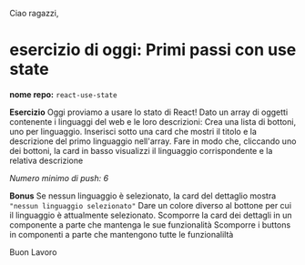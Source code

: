 Ciao ragazzi, 
# esercizio di oggi: Primi passi con use state
**nome repo:** `react-use-state`

**Esercizio**
Oggi proviamo a usare lo stato di React!
Dato un array di oggetti contenente i linguaggi del web e le loro descrizioni:
Crea una lista di bottoni, uno per linguaggio.
Inserisci sotto una card che mostri il titolo e la descrizione del primo linguaggio nell'array.
Fare in modo che, cliccando uno dei bottoni, la card in basso visualizzi il linguaggio corrispondente e la relativa descrizione

*Numero minimo di push: 6*

**Bonus**
Se nessun linguaggio è selezionato, la card del dettaglio mostra `"nessun linguaggio selezionato"`
Dare un colore diverso al bottone per cui il linguaggio è attualmente selezionato.
Scomporre la card dei dettagli in un componente a parte che mantenga le sue funzionalità
Scomporre i buttons in componenti a parte che mantengono tutte le funzionaliltà

Buon Lavoro